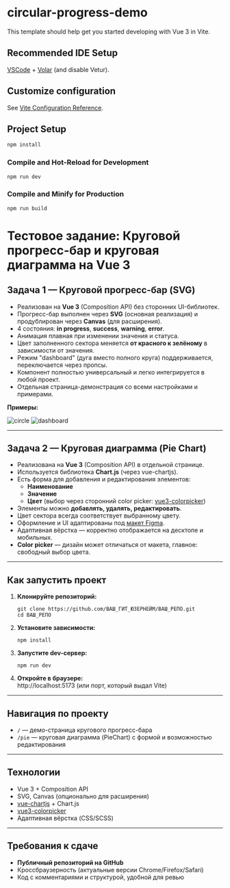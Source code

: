 # circular-progress-demo

This template should help get you started developing with Vue 3 in Vite.

## Recommended IDE Setup

[VSCode](https://code.visualstudio.com/) + [Volar](https://marketplace.visualstudio.com/items?itemName=Vue.volar) (and disable Vetur).

## Customize configuration

See [Vite Configuration Reference](https://vite.dev/config/).

## Project Setup

```sh
npm install
```

### Compile and Hot-Reload for Development

```sh
npm run dev
```

### Compile and Minify for Production

```sh
npm run build
```

# Тестовое задание: Круговой прогресс-бар и круговая диаграмма на Vue 3

## Задача 1 — Круговой прогресс-бар (SVG)

- Реализован на **Vue 3** (Composition API) без сторонних UI-библиотек.
- Прогресс-бар выполнен через **SVG** (основная реализация) и продублирован через **Canvas** (для расширения).
- 4 состояния: **in progress**, **success**, **warning**, **error**.
- Анимация плавная при изменении значения и статуса.
- Цвет заполненного сектора меняется **от красного к зелёному** в зависимости от значения.
- Режим "dashboard" (дуга вместо полного круга) поддерживается, переключается через пропсы.
- Компонент полностью универсальный и легко интегрируется в любой проект.
- Отдельная страница-демонстрация со всеми настройками и примерами.

**Примеры:**

![circle](https://paper-attachments.dropboxusercontent.com/s_356B145618ED7D0C787C02E500462811E8310465EF5F720477688A144E025E5C_1730277283597_PixelSnap+2024-10-30+at+11.34.392x.png)
![dashboard](https://paper-attachments.dropboxusercontent.com/s_356B145618ED7D0C787C02E500462811E8310465EF5F720477688A144E025E5C_1730278320639_PixelSnap+2024-10-30+at+11.51.182x.png)

---

## Задача 2 — Круговая диаграмма (Pie Chart)

- Реализована на **Vue 3** (Composition API) в отдельной странице.
- Используется библиотека **Chart.js** (через vue-chartjs).
- Есть форма для добавления и редактирования элементов:
  - **Наименование**  
  - **Значение**
  - **Цвет** (выбор через сторонний color picker: [vue3-colorpicker](https://www.npmjs.com/package/vue3-colorpicker))
- Элементы можно **добавлять, удалять, редактировать**.
- Цвет сектора всегда соответствует выбранному цвету.
- Оформление и UI адаптированы под [макет Figma](https://www.figma.com/design/wlwVRFgUH1BYsAOKgylnzY/Untitled?node-id=0-1&t=a2W3WL18kEtD7ZI3-1).
- Адаптивная вёрстка — корректно отображается на десктопе и мобильных.
- **Color picker** — дизайн может отличаться от макета, главное: свободный выбор цвета.

---

## Как запустить проект

1. **Клонируйте репозиторий:**
   ```
   git clone https://github.com/ВАШ_ГИТ_ЮЗЕРНЕЙМ/ВАШ_РЕПО.git
   cd ВАШ_РЕПО
   ```

2. **Установите зависимости:**
   ```
   npm install
   ```

3. **Запустите dev-сервер:**
   ```
   npm run dev
   ```

4. **Откройте в браузере:**  
   http://localhost:5173 (или порт, который выдал Vite)

---

## Навигация по проекту

- `/` — демо-страница кругового прогресс-бара
- `/pie` — круговая диаграмма (PieChart) с формой и возможностью редактирования

---

## Технологии

- Vue 3 + Composition API
- SVG, Canvas (опционально для расширения)
- [vue-chartjs](https://vue-chartjs.org/) + Chart.js
- [vue3-colorpicker](https://www.npmjs.com/package/vue3-colorpicker)
- Адаптивная вёрстка (CSS/SCSS)

---

## Требования к сдаче

- **Публичный репозиторий на GitHub**  
- Кроссбраузерность (актуальные версии Chrome/Firefox/Safari)
- Код с комментариями и структурой, удобной для ревью